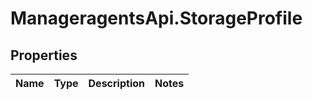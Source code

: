 # ManageragentsApi.StorageProfile

## Properties
Name | Type | Description | Notes
------------ | ------------- | ------------- | -------------


